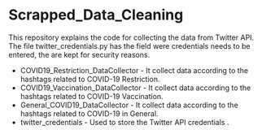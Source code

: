 # Scrapped_Data_Cleaning

This repository explains the code for collecting the data from Twitter API. The file twitter_credentials.py has the field were credentials needs to be entered, the are kept for security reasons.

- COVID19_Restriction_DataCollector - It collect data according to the hashtags related to COVID-19 Restriction.
- COVID19_Vaccination_DataCollector - It collect data according to the hashtags related to COVID-19 Vaccination.
- General_COVID19_DataCollector     - It collect data according to the hashtags related to COVID-19 in General.
- twitter_credentials               - Used to store the Twitter API credentials .
